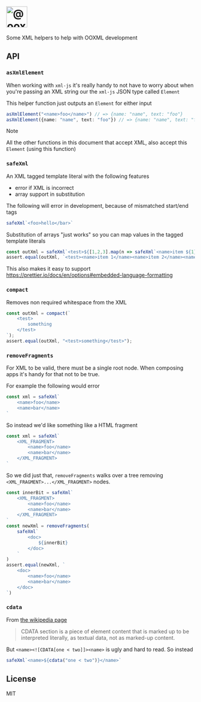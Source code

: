 <h1>
    <picture>
        <source media="(prefers-color-scheme: dark)" srcset="https://ooxml-tools.github.io/design/images/xml-dark.png">
        <source media="(prefers-color-scheme: light)" srcset="https://ooxml-tools.github.io/design/images/xml-light.png">
        <img alt="@ooxml-tools/xml" height="56" src="https://ooxml-tools.github.io/design/images/xml-light.png">
    </picture>
</h1>

Some XML helpers to help with OOXML development


## API

### `asXmlElement`
When working with `xml-js` it's really handy to not have to worry about when you're passing an XML string our the `xml-js` JSON type called `Element`

This helper function just outputs an `Element` for either input

```ts
asXmlElement("<name>foo</name>") // => {name: "name", text: "foo"}
asXmlElement({name: "name", text: "foo"}) // => {name: "name", text: "foo"}
```

> [!NOTE]
> All the other functions in this document that accept XML, also accept this `Element` (using this function) 

### `safeXml`
An XML tagged template literal with the following features

 - error if XML is incorrect
 - array support in substitution

The following will error in development, because of mismatched start/end tags 
 
```ts
safeXml`<foo>hello</bar>`
```

Substitution of arrays "just works" so you can map values in the tagged template literals  
 
```ts
const outXml = safeXml`<test>${[1,2,3].map(n => safeXml`<name>item ${1}<name>`)}</test>`
assert.equal(outXml, `<test><name>item 1</name><name>item 2</name><name>item 3</name></test>`);
```

This also makes it easy to support <https://prettier.io/docs/en/options#embedded-language-formatting>

### `compact`
Removes non required whitespace from the XML

```ts
const outXml = compact(`
    <test>
        something
    </test>
`);
assert.equal(outXml, "<test>something</test>");
```

### `removeFragments`
For XML to be valid, there must be a single root node. When composing apps it's handy for that not to be true.

For example the following would error

```ts
const xml = safeXml`
    <name>foo</name>
    <name>bar</name>
`
```

So instead we'd like something like a HTML fragment

```ts
const xml = safeXml`
    <XML_FRAGMENT>
        <name>foo</name>
        <name>bar</name>
    </XML_FRAGMENT>
`
```

So we did just that, `removeFragments` walks over a tree removing `<XML_FRAGMENT>...</XML_FRAGMENT>` nodes.

```ts
const innerBit = safeXml`
    <XML_FRAGMENT>
        <name>foo</name>
        <name>bar</name>
    </XML_FRAGMENT>
`
const newXml = removeFragments(
    safeXml`
        <doc>
            ${innerBit}
        </doc>
    `
)
assert.equal(newXml, `
    <doc>
        <name>foo</name>
        <name>bar</name>
    </doc>
`)
```

### `cdata`
From [the wikipedia page](https://en.wikipedia.org/wiki/CDATA)

> CDATA section is a piece of element content that is marked up to be interpreted literally, as textual data, not as marked-up content.

But `<name><![CDATA[one < two]]><name>` is ugly and hard to read. So instead

```ts
safeXml`<name>${cdata("one < two")}</name>`
```

## License

MIT
